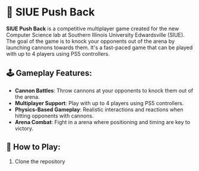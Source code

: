 # 🎯 SIUE Push Back

**SIUE Push Back** is a competitive multiplayer game created for the new Computer Science lab at Southern Illinois University Edwardsville (SIUE). The goal of the game is to knock your opponents out of the arena by launching cannons towards them. It's a fast-paced game that can be played with up to 4 players using PS5 controllers.

## 🕹️ Gameplay Features:
- **Cannon Battles**: Throw cannons at your opponents to knock them out of the arena.
- **Multiplayer Support**: Play with up to 4 players using PS5 controllers.
- **Physics-Based Gameplay**: Realistic interactions and reactions when hitting opponents with cannons.
- **Arena Combat**: Fight in a arena where positioning and timing are key to victory.

## 🚀 How to Play:
1. Clone the repository

